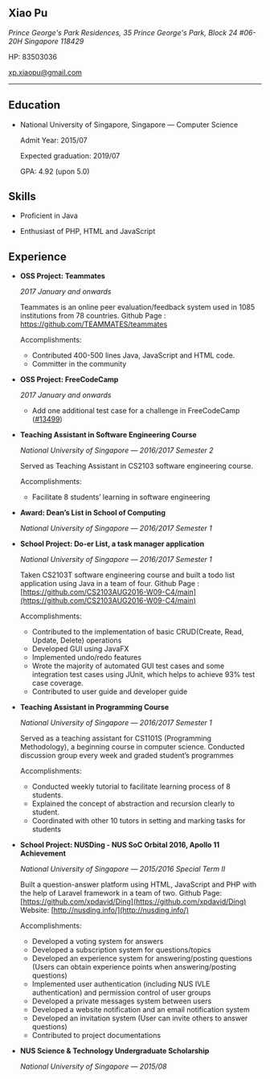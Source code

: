 ## Xiao Pu

_Prince George's Park Residences, 35 Prince George's Park, Block 24 #06-20H
Singapore 118429_

HP: 83503036

xp.xiaopu@gmail.com

---

## Education

- National University of Singapore, Singapore — Computer Science

	Admit Year: 2015/07

	Expected graduation: 2019/07

	GPA: 4.92 (upon 5.0)

## Skills

- Proficient in Java

- Enthusiast of PHP, HTML and JavaScript

## Experience

- **OSS Project: Teammates**
	
	_2017 January and onwards_
	
	Teammates is an online peer evaluation/feedback system used in
1085 institutions from 78 countries. Github Page :
https://github.com/TEAMMATES/teammates
	
	Accomplishments:
	
	- Contributed 400-500 lines Java, JavaScript and HTML code.
	- Committer in the community

- **OSS Project: FreeCodeCamp**
	

	_2017 January and onwards_
	
	- Add one additional test case for a challenge in FreeCodeCamp ([#13499](https://github.com/freeCodeCamp/freeCodeCamp/pull/13499))

- **Teaching Assistant in Software Engineering Course**
	
	_National University of Singapore — 2016/2017 Semester 2_

	Served as Teaching Assistant in CS2103 software engineering
course.

	Accomplishments:
	
	- Facilitate 8 students’ learning in software engineering

- **Award: Dean’s List in School of Computing**

	_National University of Singapore — 2016/2017 Semester 1_


- **School Project: Do-er List, a task manager application**
	
	_National University of Singapore — 2016/2017 Semester 1_
	
	Taken CS2103T software engineering course and built a todo list application using Java in a team of four. Github Page : [https://github.com/CS2103AUG2016-W09-C4/main](https://github.com/CS2103AUG2016-W09-C4/main)
	
	Accomplishments:
	
	- Contributed to the implementation of basic CRUD(Create,
Read, Update, Delete) operations
	- Developed GUI using JavaFX
	- Implemented undo/redo features
	- Wrote the majority of automated GUI test cases and some integration test cases using JUnit, which helps to achieve 93% test case coverage.
	- Contributed to user guide and developer guide

- **Teaching Assistant in Programming Course**
	
	_National University of Singapore — 2016/2017 Semester 1_
	
	Served as a teaching assistant for CS1101S (Programming
Methodology), a beginning course in computer science. Conducted
discussion group every week and graded student’s programmes
	
	Accomplishments:
	
	- Conducted weekly tutorial to facilitate learning process of 8 students.
	- Explained the concept of abstraction and recursion clearly to student.
	- Coordinated with other 10 tutors in setting and marking tasks for students

- **School Project: NUSDing - NUS SoC Orbital 2016, Apollo 11
Achievement**
	
	_National University of Singapore — 2015/2016 Special Term II_
	
	Built a question-answer platform using HTML, JavaScript and PHP
with the help of Laravel framework in a team of two. Github Page:
[https://github.com/xpdavid/Ding](https://github.com/xpdavid/Ding) Website: [http://nusding.info/](http://nusding.info/)
	
	Accomplishments:
	
	- Developed a voting system for answers
	- Developed a subscription system for questions/topics
	- Developed an experience system for answering/posting questions (Users can obtain experience points when answering/posting questions)
	- Implemented user authentication (including NUS IVLE authentication) and permission control of user groups
	- Developed a private messages system between users
	- Developed a website notification and an email notification
	system
	- Developed an invitation system (User can invite others to
	answer questions)
	- Contributed to project documentations

- **NUS Science & Technology Undergraduate Scholarship**
	
	_National University of Singapore — 2015/08_
	